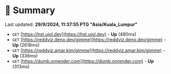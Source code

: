 # 📖 Summary
Last updated: **29/9/2024, 11:37:55 PTG "Asia/Kuala_Lumpur"**

- `GET` [https://hst.ujol.dev](https://hst.ujol.dev) - **Up** (480ms)
- `GET` [https://reddviz.deno.dev/gimme](https://reddviz.deno.dev/gimme) - **Up** (2618ms)
- `GET` [https://reddviz.amar.kim/gimme](https://reddviz.amar.kim/gimme) - **Up** (336ms)
- `GET` [https://dumb.onrender.com](https://dumb.onrender.com) - **Up** (313ms)
